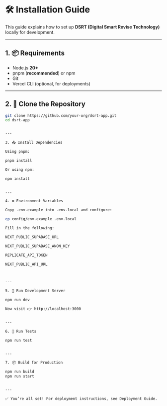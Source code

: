 # 🛠️ Installation Guide

This guide explains how to set up **DSRT (Digital Smart Revise Technology)** locally for development.

---

## 1. 📦 Requirements
- Node.js **20+**
- pnpm (**recommended**) or npm
- Git
- Vercel CLI (optional, for deployments)

---

## 2. 🔄 Clone the Repository
```bash
git clone https://github.com/your-org/dsrt-app.git
cd dsrt-app


---

3. 📥 Install Dependencies

Using pnpm:

pnpm install

Or using npm:

npm install


---

4. ⚙️ Environment Variables

Copy .env.example into .env.local and configure:

cp config/env.example .env.local

Fill in the following:

NEXT_PUBLIC_SUPABASE_URL

NEXT_PUBLIC_SUPABASE_ANON_KEY

REPLICATE_API_TOKEN

NEXT_PUBLIC_API_URL



---

5. 🚀 Run Development Server

npm run dev

Now visit 👉 http://localhost:3000


---

6. 🧪 Run Tests

npm run test


---

7. 📦 Build for Production

npm run build
npm run start


---

✅ You’re all set! For deployment instructions, see Deployment Guide.
